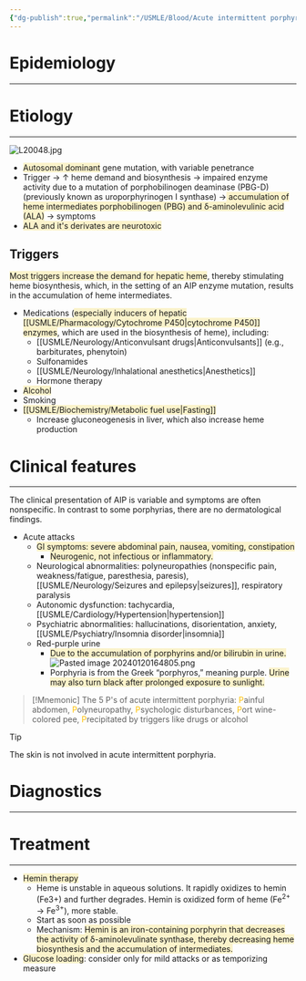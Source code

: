 ```yaml
---
{"dg-publish":true,"permalink":"/USMLE/Blood/Acute intermittent porphyria/"}
---
```


# Epidemiology
---


# Etiology
---
![L20048.jpg](/img/user/appendix/L20048.jpg)
- <span style="background:rgba(240, 200, 0, 0.2)">Autosomal dominant</span> gene mutation, with variable penetrance
- Trigger → ↑ heme demand and biosynthesis → impaired enzyme activity due to a mutation of porphobilinogen deaminase (PBG-D) (previously known as uroporphyrinogen I synthase)  →<span style="background:rgba(240, 200, 0, 0.2)"> accumulation of heme intermediates porphobilinogen (PBG) and δ-aminolevulinic acid (ALA)</span> → symptoms
- <span style="background:rgba(240, 200, 0, 0.2)">ALA and it's derivates are neurotoxic</span>
## Triggers
<span style="background:rgba(240, 200, 0, 0.2)">Most triggers increase the demand for hepatic heme</span>, thereby stimulating heme biosynthesis, which, in the setting of an AIP enzyme mutation, results in the accumulation of heme intermediates.
- Medications (<span style="background:rgba(240, 200, 0, 0.2)">especially inducers of hepatic [[USMLE/Pharmacology/Cytochrome P450\|cytochrome P450]] enzymes</span>, which are used in the biosynthesis of heme), including:
	- [[USMLE/Neurology/Anticonvulsant drugs\|Anticonvulsants]] (e.g., barbiturates, phenytoin)
	- Sulfonamides
	- [[USMLE/Neurology/Inhalational anesthetics\|Anesthetics]]
	- Hormone therapy
- <span style="background:rgba(240, 200, 0, 0.2)">Alcohol</span>
- Smoking
- <span style="background:rgba(240, 200, 0, 0.2)">[[USMLE/Biochemistry/Metabolic fuel use\|Fasting]]</span>
	- Increase gluconeogenesis in liver, which also increase heme production

# Clinical features
---
The clinical presentation of AIP is variable and symptoms are often nonspecific. In contrast to some porphyrias, there are no dermatological findings.
- Acute attacks
	- <span style="background:rgba(240, 200, 0, 0.2)">GI symptoms: severe abdominal pain, nausea, vomiting, constipation </span>
		- <span style="background:rgba(240, 200, 0, 0.2)">Neurogenic, not infectious or inflammatory.</span>
	- Neurological abnormalities: polyneuropathies (nonspecific pain, weakness/fatigue, paresthesia, paresis), [[USMLE/Neurology/Seizures and epilepsy\|seizures]], respiratory paralysis
	- Autonomic dysfunction: tachycardia, [[USMLE/Cardiology/Hypertension\|hypertension]] 
	- Psychiatric abnormalities: hallucinations, disorientation, anxiety, [[USMLE/Psychiatry/Insomnia disorder\|insomnia]] 
	- Red-purple urine
		- <span style="background:rgba(240, 200, 0, 0.2)">Due to the accumulation of porphyrins and/or bilirubin in urine.</span>![Pasted image 20240120164805.png](/img/user/appendix/Pasted%20image%2020240120164805.png)
		- Porphyria is from the Greek “porphyros,” meaning purple. <span style="background:rgba(240, 200, 0, 0.2)">Urine may also turn black after prolonged exposure to sunlight.</span>

>[!Mnemonic] 
>The 5 P's of acute intermittent porphyria: <font color="#ffc000">P</font>ainful abdomen, <font color="#ffc000">P</font>olyneuropathy, <font color="#ffc000">P</font>sychologic disturbances, <font color="#ffc000">P</font>ort wine-colored pee, <font color="#ffc000">P</font>recipitated by triggers like drugs or alcohol

>[!tip] 
><font color="#ffc000"></font>The skin is not involved in acute intermittent porphyria.


# Diagnostics
---


# Treatment
---
- <span style="background:rgba(240, 200, 0, 0.2)">Hemin therapy</span>
	- Heme is unstable in aqueous solutions. It rapidly oxidizes to hemin (Fe3+) and further degrades. Hemin is oxidized form of heme (Fe<sup>2+</sup> → Fe<sup>3+</sup>), more stable. 
	- Start as soon as possible
	- Mechanism: <span style="background:rgba(240, 200, 0, 0.2)">Hemin is an iron-containing porphyrin that decreases the activity of δ-aminolevulinate synthase, thereby decreasing heme biosynthesis and the accumulation of intermediates.</span>
- <span style="background:rgba(240, 200, 0, 0.2)">Glucose loading</span>: consider only for mild attacks or as temporizing measure

